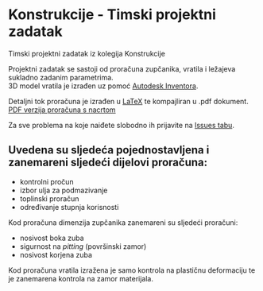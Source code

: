 # Konstrukcije - Timski projektni zadatak
Timski projektni zadatak iz kolegija Konstrukcije

Projektni zadatak se sastoji od proračuna zupčanika, vratila i ležajeva sukladno zadanim parametrima.   
3D model vratila je izrađen uz pomoć [Autodesk Inventora](https://www.google.com/search?q=Autodesk+Inventor).   

Detaljni tok proračuna je izrađen u [LaTeX](http://lmgtfy.com/?q=LaTeX) te kompajliran u .pdf dokument.  
[PDF verzija proračuna s nacrtom](https://github.com/KristijanCetina/Konstrukcije-TimskiProjektniZadatak/blob/master/Projektni%20zadatak_Cetina-Grgin-Mrkic.pdf)

Za sve problema na koje naiđete slobodno ih prijavite na [Issues tabu](https://github.com/KristijanCetina/Konstrukcije-TimskiProjektniZadatak/issues).

## Uvedena su sljedeća pojednostavljena i zanemareni sljedeći dijelovi proračuna:

* kontrolni pročun
* izbor ulja za podmazivanje
* toplinski proračun
* određivanje stupnja korisnosti

Kod proračuna dimenzija zupčanika zanemareni su sljedeći proračuni:
* nosivost boka zuba
* sigurnost na _pitting_ (površinski zamor)
* nosivost korjena zuba

Kod proračuna vratila izražena je samo kontrola na plastičnu deformaciju te je zanemarena kontrola na zamor materijala.
